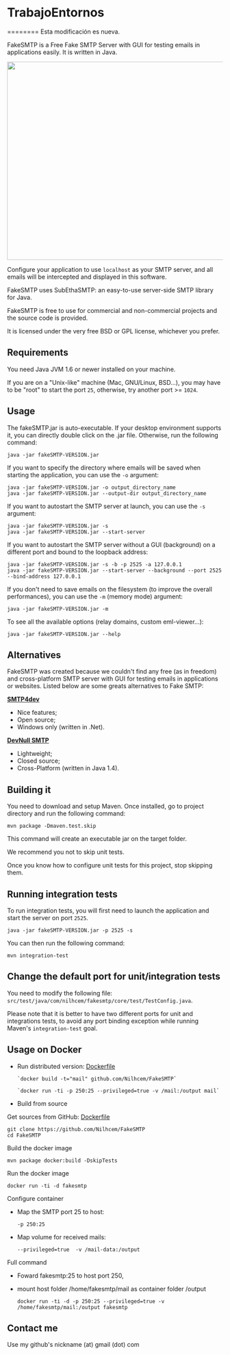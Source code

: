 # TrabajoEntornos
========
Esta modificación es nueva.

FakeSMTP is a Free Fake SMTP Server with GUI for testing emails in applications easily.
It is written in Java.

<img src="http://nilhcem.github.io/FakeSMTP/images/screenshot_mac.png" width="664" height="463" />

Configure your application to use `localhost` as your SMTP server, and all
emails will be intercepted and displayed in this software.

FakeSMTP uses SubEthaSMTP: an easy-to-use server-side SMTP library for Java.

FakeSMTP is free to use for commercial and non-commercial projects and the
source code is provided.

It is licensed under the very free BSD or GPL license, whichever you prefer.


Requirements
------------

You need Java JVM 1.6 or newer installed on your machine.

If you are on a "Unix-like" machine (Mac, GNU/Linux, BSD...), you may have
to be "root" to start the port `25`, otherwise, try another port >= `1024`.


Usage
-----

The fakeSMTP.jar is auto-executable.
If your desktop environment supports it, you can directly double click
on the .jar file.
Otherwise, run the following command:

    java -jar fakeSMTP-VERSION.jar

If you want to specify the directory where emails will be saved when starting the application, you can use the `-o` argument:

    java -jar fakeSMTP-VERSION.jar -o output_directory_name
    java -jar fakeSMTP-VERSION.jar --output-dir output_directory_name

If you want to autostart the SMTP server at launch, you can use the `-s` argument:

    java -jar fakeSMTP-VERSION.jar -s
    java -jar fakeSMTP-VERSION.jar --start-server

If you want to autostart the SMTP server without a GUI (background) on a different port and bound to the loopback address:

    java -jar fakeSMTP-VERSION.jar -s -b -p 2525 -a 127.0.0.1
    java -jar fakeSMTP-VERSION.jar --start-server --background --port 2525 --bind-address 127.0.0.1

If you don't need to save emails on the filesystem (to improve the overall performances), you can use the `-m` (memory mode) argument:

    java -jar fakeSMTP-VERSION.jar -m

To see all the available options (relay domains, custom eml-viewer...):

    java -jar fakeSMTP-VERSION.jar --help


Alternatives
------------

FakeSMTP was created because we couldn't find any free (as in freedom) and
cross-platform SMTP server with GUI for testing emails in applications or websites.
Listed below are some greats alternatives to Fake SMTP:


**[SMTP4dev](http://smtp4dev.codeplex.com/)**

* Nice features;
* Open source;
* Windows only (written in .Net).


**[DevNull SMTP](http://www.aboutmyip.com/AboutMyXApp/DevNullSmtp.jsp)**

* Lightweight;
* Closed source;
* Cross-Platform (written in Java 1.4).


Building it
-----------

You need to download and setup Maven.
Once installed, go to project directory and run the following command:

    mvn package -Dmaven.test.skip

This command will create an executable jar on the target folder.

We recommend you not to skip unit tests.

Once you know how to configure unit tests for this project, stop skipping them.


Running integration tests
-------------------------

To run integration tests, you will first need to launch the application
and start the server on port `2525`.

    java -jar fakeSMTP-VERSION.jar -p 2525 -s

You can then run the following command:

    mvn integration-test


Change the default port for unit/integration tests
--------------------------------------------------

You need to modify the following file:
`src/test/java/com/nilhcem/fakesmtp/core/test/TestConfig.java`.

Please note that it is better to have two different ports for unit and integrations tests, to avoid any port binding exception while running Maven's `integration-test` goal.


Usage on Docker
---------------

* Run distributed version: [Dockerfile](https://github.com/Nilhcem/FakeSMTP/blob/master/Dockerfile)

      `docker build -t="mail" github.com/Nilhcem/FakeSMTP`

      `docker run -ti -p 250:25 --privileged=true -v /mail:/output mail`


* Build from source

Get sources from GitHub: [Dockerfile](https://github.com/Nilhcem/FakeSMTP/blob/master/src/main/docker/Dockerfile)

    git clone https://github.com/Nilhcem/FakeSMTP
    cd FakeSMTP

Build the docker image

    mvn package docker:build -DskipTests

Run the docker image

    docker run -ti -d fakesmtp

Configure container

* Map the SMTP port 25 to host:

    `-p 250:25`

* Map volume for received mails:

    `--privileged=true  -v /mail-data:/output`

Full command

* Foward fakesmtp:25 to host port 250,
* mount host folder /home/fakesmtp/mail as container folder /output

    `docker run -ti -d -p 250:25 --privileged=true -v /home/fakesmtp/mail:/output fakesmtp`


Contact me
----------

Use my github's nickname (at) gmail (dot) com
